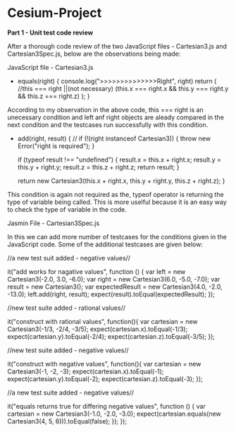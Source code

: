 # Cesium-Project

**Part 1 - Unit test code review**

After a thorough code review of the two JavaScript files - Cartesian3.js and Cartesian3Spec.js, below are the observations being made:

JavaScript file - Cartesian3.js

- equals(right) {
    console.log(">>>>>>>>>>>>>>Right", right)
    return (
      //this === right ||(not necessary)
      (this.x === right.x && this.y === right.y && this.z === right.z)
    );
  }

According to my observation in the above code, this === right is an unecessary condition and left anf right objects are aleady
compared in the next condition and the testcases run successfully with this condition.

- add(right, result) {
   // if (!(right instanceof Cartesian3)) {
      throw new Error("right is required");
    }

    if (typeof result !== "undefined") {
      result.x = this.x + right.x;
      result.y = this.y + right.y;
      result.z = this.z + right.z;
      return result;
    }

    return new Cartesian3(this.x + right.x, this.y + right.y, this.z + right.z);
  }
       
This condition is again not required as the, typeof operator is returning the type of variable being called.
This is more uselful because it is an easy way to check the type of variable in the code.

Jasmin File - Cartesian3Spec.js

In this we can add more number of testcases for the conditions given in the JavaScript code.
Some of the additional testcases are given below:

//a new test suit added - negative values//

it("add works for nagative values", function () {
    var left = new Cartesian3(-2.0, 3.0, -6.0);
    var right = new Cartesian3(6.0, -5.0, -7.0);
    var result = new Cartesian3();
    var expectedResult = new Cartesian3(4.0, -2.0, -13.0);
    left.add(right, result);
    expect(result).toEqual(expectedResult);
  });

   //new test suite added - rational values//

it("construct with rational values", function(){
    var cartesian = new Cartesian3(-1/3, -2/4, -3/5);
    expect(cartesian.x).toEqual(-1/3);
    expect(cartesian.y).toEqual(-2/4);
    expect(cartesian.z).toEqual(-3/5);
  });

   //new test suite added - negative values//

  it("construct with negative values", function(){
    var cartesian = new Cartesian3(-1, -2, -3);
    expect(cartesian.x).toEqual(-1);
    expect(cartesian.y).toEqual(-2);
    expect(cartesian.z).toEqual(-3);
  });


  //a new test suite added - negative values//

  it("equals returns true for differing negative values", function () {
    var cartesian = new Cartesian3(-1.0, -2.0, -3.0);
    expect(cartesian.equals(new Cartesian3(4, 5, 6))).toEqual(false);
  });
});





